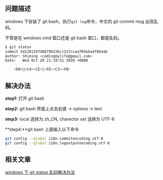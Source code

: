 [//title]: (windows下git-log中文乱码解决办法)
[//englishtitle]: (windows-git-log-messy-code-fix)
[//category]: (windows,git)
[//tags]: (windows,git,git-log)
[//createtime]: (2020-10-29)
[//updatetime]: (2020-10-29)

## 问题描述

windows 下安装了 git bash，执行`git log`命令，中文的 git commit msg 出现乱码。

不管是在 windows cmd 窗口还是 git bash 窗口，都是乱码。

```bash
$ git status
commit 5d1281197d8879b22bcc217ccaaf0daba4f6b4ab
Author: Shiming <codingmylife@gmail.com>
Date:   Wed Oct 28 21:10:51 2020 +0800

    <D0>޸<C4><CE>ļ<FE><C3><FB>
```

## 解决办法

**step1:** 打开 git bash

**step2:** git bash 界面上点击右键 -> options -> text

**step3:** local 选择为 zh_CN, charector set 选择为 UTF-8

**step4:**git bash 上面输入以下命令

```bash
git config --global i18n.commitencoding utf-8
git config --global i18n.logoutputencoding utf-8
```

## 相关文章

[windows 下 git status 乱码解决办法](https://liushiming.cn/article/windows-git-messy-code.html)
